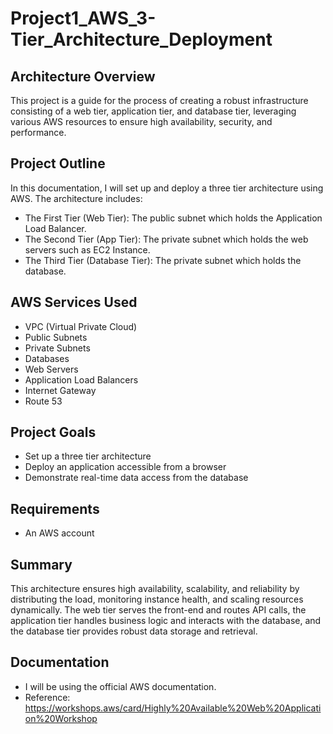 # Project1_AWS_3-Tier_Architecture_Deployment
## Architecture Overview
This project is a guide for the process of creating a robust infrastructure consisting of a web tier, application tier, and database tier, leveraging various AWS resources to ensure high availability, security, and performance.
## Project Outline
In this documentation, I will set up and deploy a three tier architecture using AWS. The architecture includes:
* The First Tier (Web Tier): The public subnet which holds the Application Load Balancer.
* The Second Tier (App Tier): The private subnet which holds the web servers such as EC2 Instance.
* The Third Tier (Database Tier): The private subnet which holds the database.
## AWS Services Used
* VPC (Virtual Private Cloud)
* Public Subnets
* Private Subnets
* Databases
* Web Servers
* Application Load Balancers
* Internet Gateway
* Route 53 
## Project Goals
* Set up a three tier architecture
* Deploy an application accessible from a browser
* Demonstrate real-time data access from the database
## Requirements
* An AWS account
## Summary
This architecture ensures high availability, scalability, and reliability by distributing the load, monitoring instance health, and scaling resources dynamically. The web tier serves the front-end and routes API calls, the application tier handles business logic and interacts with the database, and the database tier provides robust data storage and retrieval.
## Documentation
* I will be using the official AWS documentation.
* Reference: https://workshops.aws/card/Highly%20Available%20Web%20Application%20Workshop 

